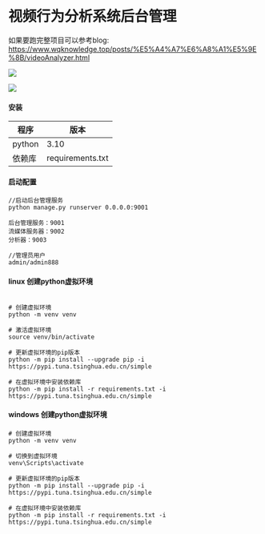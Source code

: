 # 视频行为分析系统后台管理

如果要跑完整项目可以参考blog:
https://www.wqknowledge.top/posts/%E5%A4%A7%E6%A8%A1%E5%9E%8B/videoAnalyzer.html

![](https://wqknowledge.oss-cn-shenzhen.aliyuncs.com/LLM/yolo.svg)

![](https://wqknowledge.oss-cn-shenzhen.aliyuncs.com/LLM/videoadmin.png)


#### 安装
| 程序         | 版本              |
| ---------- |-----------------|
| python     | 3.10            |
| 依赖库      | requirements.txt |

#### 启动配置

~~~
//启动后台管理服务
python manage.py runserver 0.0.0.0:9001

后台管理服务：9001
流媒体服务器：9002
分析器：9003

//管理员用户
admin/admin888

~~~


#### linux 创建python虚拟环境
~~~

# 创建虚拟环境
python -m venv venv

# 激活虚拟环境
source venv/bin/activate

# 更新虚拟环境的pip版本
python -m pip install --upgrade pip -i https://pypi.tuna.tsinghua.edu.cn/simple

# 在虚拟环境中安装依赖库
python -m pip install -r requirements.txt -i https://pypi.tuna.tsinghua.edu.cn/simple

~~~

#### windows 创建python虚拟环境
~~~
# 创建虚拟环境
python -m venv venv

# 切换到虚拟环境
venv\Scripts\activate

# 更新虚拟环境的pip版本
python -m pip install --upgrade pip -i https://pypi.tuna.tsinghua.edu.cn/simple

# 在虚拟环境中安装依赖库
python -m pip install -r requirements.txt -i https://pypi.tuna.tsinghua.edu.cn/simple

~~~

